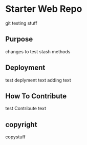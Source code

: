 # Starter Web Repo

git testing stuff

## Purpose

changes to test stash methods

## Deployment

test deplyment text 
adding text
## How To Contribute

test Contribute text 

## copyright

copystuff

